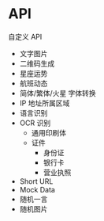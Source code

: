 # API

自定义 API

- 文字图片
- 二维码生成
- 星座运势
- 航班动态
- 简体/繁体/火星 字体转换
- IP 地址所属区域
- 语言识别
- OCR 识别
	- 通用印刷体
	- 证件
		- 身份证
		- 银行卡
		- 营业执照
- Short URL
- Mock Data
- 随机一言
- 随机图片